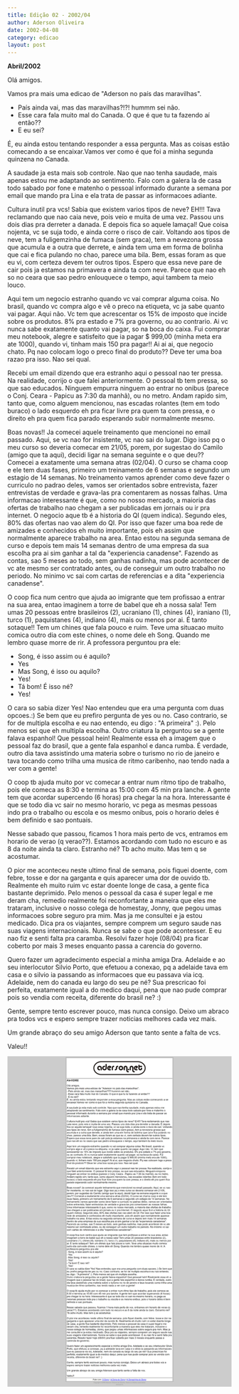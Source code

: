 ```yaml
---
title: Edição 02 - 2002/04
author: Aderson Oliveira
date: 2002-04-08
category: edicao
layout: post
---
```


**Abril/2002**

Olá amigos.

Vamos pra mais uma edicao de "Aderson no país das maravilhas".

- País ainda vai, mas das maravilhas?!?! hummm sei não.
- Esse cara fala muito mal do Canada. O que é que tu ta fazendo aí então??
- E eu sei?

É, eu ainda estou tentando responder a essa pergunta. Mas as coisas estão comecando a se encaixar.Vamos ver como é que foi a minha segunda quinzena no Canada.

A saudade ja esta mais sob controle. Nao que nao tenha saudade, mais apenas estou me adaptando ao sentimento. Falo com a galera la de casa todo sabado por fone e matenho o pessoal informado durante a semana por email que mando pra Lina e ela trata de passar as informacoes adiante.

Cultura inutil pra vcs! Sabia que existem varios tipos de neve? EH!!! Tava reclamando que nao caia neve, pois veio e muita de uma vez. Passou uns dois dias pra derreter a danada. E depois fica so aquele lamaçal! Que coisa nojenta, vc se suja todo, e ainda corre o risco de cair. Voltando aos tipos de neve, tem a fuligemzinha de fumaca (sem graca), tem a nevezona grossa que acumula e a outra que derrete, e ainda tem uma em forma de bolinha que cai e fica pulando no chao, parece uma bila. Bem, essas foram as que eu vi, com certeza devem ter outros tipos. Espero que essa neve pare de cair pois ja estamos na primavera e ainda ta com neve. Parece que nao eh so no ceara que sao pedro enlouquece o tempo, aqui tambem ta meio louco.

Aqui tem um negocio estranho quando vc vai comprar alguma coisa. No brasil, quando vc compra algo e vê o preco na etiqueta, vc ja sabe quanto vai pagar. Aqui não. Vc tem que acrescentar os 15% de imposto que incide sobre os produtos. 8% pra estado e 7% pra governo, ou ao contrario. Ai vc nunca sabe exatamente quanto vai pagar, so na boca do caixa. Fui comprar meu notebook, alegre e satisfeito que ia pagar $ 999,00 (minha meta era ate 1000), quando vi, tinham mais 150 pra pagar!! Ai ai ai, que negocio chato. Pq nao colocam logo o preco final do produto?? Deve ter uma boa razao pra isso. Nao sei qual.

Recebi um email dizendo que era estranho aqui o pessoal nao ter pressa. Na realidade, corrijo o que falei anteriormente. O pessoal tb tem pressa, so que sao educados. Ninguem empurra ninguem ao entrar no onibus (parece o Conj. Ceara - Papicu as 7:30 da manhã), ou no metro. Andam rapido sim, tanto que, como alguem mencionou, nas escadas rolantes (tem em todo buraco) o lado esquerdo eh pra ficar livre pra quem ta com pressa, e o direito eh pra quem fica parado esperando subir normalmente mesmo.

Boas novas!! Ja comecei aquele treinamento que mencionei no email passado. Aqui, se vc nao for insistente, vc nao sai do lugar. Digo isso pq o meu curso so deveria comecar em 21/05, porem, por sugestao do Camilo (amigo que ta aqui), decidi ligar na semana seguinte e o que deu?? Comecei a exatamente uma semana atras (02/04). O curso se chama coop e ele tem duas fases, primeiro um treinamento de 6 semanas e segundo um estagio de 14 semanas. No treinamento vamos aprender como deve fazer o curriculo no padrao deles, vamos ser orientados sobre entrevista, fazer entrevistas de verdade e grava-las pra comentarem as nossas falhas. Uma informacao interessante é que, como no nosso mercado, a maioria das ofertas de trabalho nao chegam a ser publicadas em jornais ou ir pra internet. O negocio aque tb é a historia do QI (quem indica). Segundo eles, 80% das ofertas nao vao alem do QI. Por isso que fazer uma boa rede de amizades e conhecidos eh muito importante, pois eh assim que normalmente aparece trabalho na area. Entao estou na segunda semana de curso e depois tem mais 14 semanas dentro de uma empresa da sua escolha pra ai sim ganhar a tal da "experiencia canadense". Fazendo as contas, sao 5 meses ao todo, sem ganhas nadinha, mas pode acontecer de vc ate mesmo ser contratado antes, ou de conseguir um outro trabalho no periodo. No minimo vc sai com cartas de referencias e a dita "experiencia canadense".

O coop fica num centro que ajuda ao imigrante que tem profissao a entrar na sua area, entao imaginem a torre de babel que eh a nossa sala! Tem umas 20 pessoas entre brasileiros (2), ucraniano (1), chines (4), iraniano (1), turco (1), paquistanes (4), indiano (4), mais ou menos por ai. É tanto sotaque!! Tem um chines que fala pouco e ruim. Teve uma situacao muito comica outro dia com este chines, o nome dele eh Song. Quando me lembro quase morre de rir. A professora perguntou pra ele:
- Song, é isso assim ou é aquilo?
- Yes
- Mas Song, é isso ou aquilo?
- Yes!
- Tá bom! É isso né?
- Yes!

O cara so sabia dizer Yes! Nao entendeu que era uma pergunta com duas opcoes.:) Se bem que eu prefiro pergunta de yes ou no. Caso contrario, se for de multipla escolha e eu nao entendo, eu digo : "A primeira" :). Pelo menos sei que eh multipla escolha.
Outro criatura la perguntou se a gente falava espanhol! Que pessoal hein! Realmente essa eh a imagem que o pessoal faz do brasil, que a gente fala espanhol e danca rumba. É verdade, outro dia tava assistindo uma materia sobre o turismo no rio de janeiro e tava tocando como trilha uma musica de ritmo caribenho, nao tendo nada a ver com a gente!

O coop tb ajuda muito por vc comecar a entrar num ritmo tipo de trabalho, pois ele comeca as 8:30 e termina as 15:00 com 45 min pra lanche. A gente tem que acordar supercendo (6 horas) pra chegar la na hora. Interessante é que se todo dia vc sair no mesmo horario, vc pega as mesmas pessoas indo pra o trabalho ou escola e os mesmo onibus, pois o horario deles é bem definido e sao pontuais.

Nesse sabado que passou, ficamos 1 hora mais perto de vcs, entramos em horario de verao (q verao??). Estamos acordando com tudo no escuro e as 8 da noite ainda ta claro. Estranho né? Tb acho muito. Mas tem q se acostumar.

O pior me aconteceu neste ultimo final de semana, pois fiquei doente, com febre, tosse e dor na garganta e quis aparecer uma dor de ouvido tb. Realmente eh muito ruim vc estar doente longe de casa, a gente fica bastante deprimido. Pelo menos o pessoal da casa é super legal e me deram cha, remedio realmente foi reconfortante a maneira que eles me trataram, inclusive o nosso colega de homestay, Jonny, que pegou umas informacoes sobre seguro pra mim. Mas ja me consultei e ja estou medicado. Dica pra os viajantes, sempre comprem um seguro saude nas suas viagens internacionais. Nunca se sabe o que pode acontesser. E eu nao fiz e senti falta pra caramba. Resolvi fazer hoje (08/04) pra ficar coberto por mais 3 meses enquanto passa a carencia do governo.

Quero fazer um agradecimento especial a minha amiga Dra. Adelaide e ao seu interlocutor Silvio Porto, que efetuou a conexao, pq a adelaide tava em casa e o silvio ia passando as informacoes que eu passava via icq. Adelaide, nem do canada eu largo do seu pe né? Sua prescricao foi perfeita, exatamente igual a do medico daqui, pena que nao pude comprar pois so vendia com receita, diferente do brasil ne? :)

Gente, sempre tento escrever pouco, mas nunca consigo. Deixo um abraco pra todos vcs e espero sempre trazer noticias melhores cada vez mais.

Um grande abraço do seu amigo Aderson que tanto sente a falta de vcs.

Valeu!!

[![Imagem no site original](/assets/images/edicao02.png)](/assets/images/edicao02.png)